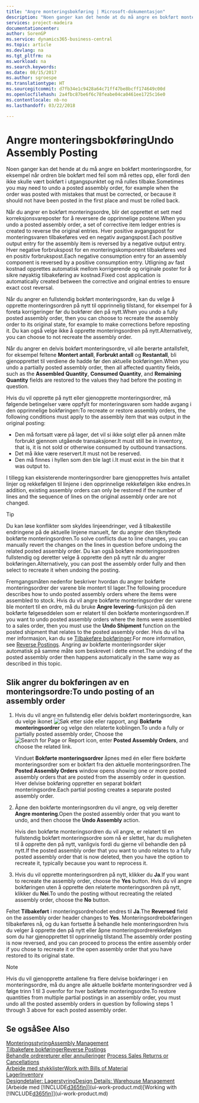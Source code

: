 ```yaml
---
title: "Angre monteringsbokføring | Microsoft-dokumentasjon"
description: "Noen ganger kan det hende at du må angre en bokført monteringsordre, for eksempel når ordren ble bokført med feil som må rettes opp, eller fordi den ikke skulle vært bokført i utgangspunktet og må rulles tilbake."
services: project-madeira
documentationcenter: 
author: SorenGP
ms.service: dynamics365-business-central
ms.topic: article
ms.devlang: na
ms.tgt_pltfrm: na
ms.workload: na
ms.search.keywords: 
ms.date: 08/15/2017
ms.author: sgroespe
ms.translationtype: HT
ms.sourcegitcommit: d7fb34e1c9428a64c71ff47be8bcff174649c00d
ms.openlocfilehash: 2a4fbc87be6f6c78feabe04ca0461ee1725c16e0
ms.contentlocale: nb-no
ms.lasthandoff: 03/22/2018

---
```

# <a name="undo-assembly-posting"></a><span data-ttu-id="dd922-103">Angre monteringsbokføring</span><span class="sxs-lookup"><span data-stu-id="dd922-103">Undo Assembly Posting</span></span>
<span data-ttu-id="dd922-104">Noen ganger kan det hende at du må angre en bokført monteringsordre, for eksempel når ordren ble bokført med feil som må rettes opp, eller fordi den ikke skulle vært bokført i utgangspunktet og må rulles tilbake.</span><span class="sxs-lookup"><span data-stu-id="dd922-104">Sometimes you may need to undo a posted assembly order, for example when the order was posted with mistakes that must be corrected, or because it should not have been posted in the first place and must be rolled back.</span></span>

<span data-ttu-id="dd922-105">Når du angrer en bokført monteringsordre, blir det opprettet et sett med korreksjonsvareposter for å reversere de opprinnelige postene.</span><span class="sxs-lookup"><span data-stu-id="dd922-105">When you undo a posted assembly order, a set of corrective item ledger entries is created to reverse the original entries.</span></span> <span data-ttu-id="dd922-106">Hver positive avgangspost for monteringsvaren tilbakeføres ved en negativ avgangspost.</span><span class="sxs-lookup"><span data-stu-id="dd922-106">Each positive output entry for the assembly item is reversed by a negative output entry.</span></span> <span data-ttu-id="dd922-107">Hver negative forbrukspost for en monteringskomponent tilbakeføres ved en positiv forbrukspost.</span><span class="sxs-lookup"><span data-stu-id="dd922-107">Each negative consumption entry for an assembly component is reversed by a positive consumption entry.</span></span> <span data-ttu-id="dd922-108">Utligning av fast kostnad opprettes automatisk mellom korrigerende og originale poster for å sikre nøyaktig tilbakeføring av kostnad.</span><span class="sxs-lookup"><span data-stu-id="dd922-108">Fixed cost application is automatically created between the corrective and original entries to ensure exact cost reversal.</span></span>  

<span data-ttu-id="dd922-109">Når du angrer en fullstendig bokført monteringsordre, kan du velge å opprette monteringsordren på nytt til opprinnelig tilstand, for eksempel for å foreta korrigeringer før du bokfører den på nytt.</span><span class="sxs-lookup"><span data-stu-id="dd922-109">When you undo a fully posted assembly order, then you can choose to recreate the assembly order to its original state, for example to make corrections before reposting it.</span></span> <span data-ttu-id="dd922-110">Du kan også velge ikke å opprette monteringsordren på nytt.</span><span class="sxs-lookup"><span data-stu-id="dd922-110">Alternatively, you can choose to not recreate the assembly order.</span></span>  

<span data-ttu-id="dd922-111">Når du angrer en delvis bokført monteringsordre, vil alle berørte antallsfelt, for eksempel feltene **Montert antall**, **Forbrukt antall** og **Restantall**, bli gjenopprettet til verdiene de hadde før den aktuelle bokføringen.</span><span class="sxs-lookup"><span data-stu-id="dd922-111">When you undo a partially posted assembly order, then all affected quantity fields, such as the **Assembled Quantity**, **Consumed Quantity**, and **Remaining Quantity** fields are restored to the values they had before the posting in question.</span></span>  

<span data-ttu-id="dd922-112">Hvis du vil opprette på nytt eller gjenopprette monteringsordrer, må følgende betingelser være oppfylt for monteringsvaren som hadde avgang i den opprinnelige bokføringen:</span><span class="sxs-lookup"><span data-stu-id="dd922-112">To recreate or restore assembly orders, the following conditions must apply to the assembly item that was output in the original posting:</span></span>  

-   <span data-ttu-id="dd922-113">Den må fortsatt være på lager, det vil si ikke solgt eller på annen måte forbrukt gjennom utgående transaksjoner.</span><span class="sxs-lookup"><span data-stu-id="dd922-113">It must still be in inventory, that is, it is not sold or otherwise consumed by outbound transactions.</span></span>  
-   <span data-ttu-id="dd922-114">Det må ikke være reservert.</span><span class="sxs-lookup"><span data-stu-id="dd922-114">It must not be reserved.</span></span>  
-   <span data-ttu-id="dd922-115">Den må finnes i hyllen som den ble lagt i.</span><span class="sxs-lookup"><span data-stu-id="dd922-115">It must exist in the bin that it was output to.</span></span>  

<span data-ttu-id="dd922-116">I tillegg kan eksisterende monteringsordrer bare gjenopprettes hvis antallet linjer og rekkefølgen til linjene i den opprinnelige rekkefølgen ikke endres.</span><span class="sxs-lookup"><span data-stu-id="dd922-116">In addition, existing assembly orders can only be restored if the number of lines and the sequence of lines on the original assembly order are not changed.</span></span>  

> [!TIP]  
>  <span data-ttu-id="dd922-117">Du kan løse konflikter som skyldes linjeendringer, ved å tilbakestille endringene på de aktuelle linjene manuelt, før du angrer den tilknyttede bokførte monteringsordren.</span><span class="sxs-lookup"><span data-stu-id="dd922-117">To solve conflicts due to line changes, you can manually revert the changes on the lines in question before undoing the related posted assembly order.</span></span> <span data-ttu-id="dd922-118">Du kan også bokføre monteringsordren fullstendig og deretter velge å opprette den på nytt når du angrer bokføringen.</span><span class="sxs-lookup"><span data-stu-id="dd922-118">Alternatively, you can post the assembly order fully and then select to recreate it when undoing the posting.</span></span>  

<span data-ttu-id="dd922-119">Fremgangsmåten nedenfor beskriver hvordan du angrer bokførte monteringsordrer der varene ble montert til lager.</span><span class="sxs-lookup"><span data-stu-id="dd922-119">The following procedure describes how to undo posted assembly orders where the items were assembled to stock.</span></span> <span data-ttu-id="dd922-120">Hvis du vil angre bokførte monteringsordrer der varene ble montert til en ordre, må du bruke **Angre levering**-funksjon på den bokførte følgeseddelen som er relatert til den bokførte monteringsordren.</span><span class="sxs-lookup"><span data-stu-id="dd922-120">If you want to undo posted assembly orders where the items were assembled to a sales order, then you must use the **Undo Shipment** function on the posted shipment that relates to the posted assembly order.</span></span> <span data-ttu-id="dd922-121">Hvis du vil ha mer informasjon, kan du se [Tilbakeføre bokføringer](finance-how-reverse-journal-posting.md).</span><span class="sxs-lookup"><span data-stu-id="dd922-121">For more information, see [Reverse Postings](finance-how-reverse-journal-posting.md).</span></span> <span data-ttu-id="dd922-122">Angring av bokførte monteringsorder skjer automatisk på samme måte som beskrevet i dette emnet.</span><span class="sxs-lookup"><span data-stu-id="dd922-122">The undoing of the posted assembly order then happens automatically in the same way as described in this topic.</span></span>  

## <a name="to-undo-posting-of-an-assembly-order"></a><span data-ttu-id="dd922-123">Slik angrer du bokføringen av en monteringsordre:</span><span class="sxs-lookup"><span data-stu-id="dd922-123">To undo posting of an assembly order</span></span>  
1.  <span data-ttu-id="dd922-124">Hvis du vil angre en fullstendig eller delvis bokført monteringsordre, kan du velge ikonet ![Søk etter side eller rapport](media/ui-search/search_small.png "Søk etter side eller rapport"), angi **Bokførte monteringsordrer** og velge den relaterte koblingen.</span><span class="sxs-lookup"><span data-stu-id="dd922-124">To undo a fully or partially posted assembly order, Choose the ![Search for Page or Report](media/ui-search/search_small.png "Search for Page or Report icon") icon, enter **Posted Assembly Orders**, and choose the related link.</span></span>  

    <span data-ttu-id="dd922-125">Vinduet **Bokførte monteringsordrer** åpnes med én eller flere bokførte monteringsordrer som er bokført fra den aktuelle monteringsordren.</span><span class="sxs-lookup"><span data-stu-id="dd922-125">The **Posted Assembly Orders** window opens showing one or more posted assembly orders that are posted from the assembly order in question.</span></span> <span data-ttu-id="dd922-126">Hver delvise bokføring oppretter en separat bokført monteringsordre.</span><span class="sxs-lookup"><span data-stu-id="dd922-126">Each partial posting creates a separate posted assembly order.</span></span>  
2.  <span data-ttu-id="dd922-127">Åpne den bokførte monteringsordren du vil angre, og velg deretter **Angre montering**.</span><span class="sxs-lookup"><span data-stu-id="dd922-127">Open the posted assembly order that you want to undo, and then choose the **Undo Assembly** action.</span></span>  

    <span data-ttu-id="dd922-128">Hvis den bokførte monteringsordren du vil angre, er relatert til en fullstendig bokført monteringsordre som nå er slettet, har du muligheten til å opprette den på nytt, vanligvis fordi du gjerne vil behandle den på nytt.</span><span class="sxs-lookup"><span data-stu-id="dd922-128">If the posted assembly order that you want to undo relates to a fully posted assembly order that is now deleted, then you have the option to recreate it, typically because you want to reprocess it.</span></span>  
3.  <span data-ttu-id="dd922-129">Hvis du vil opprette monteringsordren på nytt, klikker du **Ja**.</span><span class="sxs-lookup"><span data-stu-id="dd922-129">If you want to recreate the assembly order, choose the **Yes** button.</span></span> <span data-ttu-id="dd922-130">Hvis du vil angre bokføringen uten å opprette den relaterte monteringsordren på nytt, klikker du **Nei**.</span><span class="sxs-lookup"><span data-stu-id="dd922-130">To undo the posting without recreating the related assembly order, choose the **No** button.</span></span>  

<span data-ttu-id="dd922-131">Feltet **Tilbakeført** i monteringsordrehodet endres til **Ja**.</span><span class="sxs-lookup"><span data-stu-id="dd922-131">The **Reversed** field on the assembly order header changes to **Yes**.</span></span> <span data-ttu-id="dd922-132">Monteringsordrebokføringen tilbakeføres nå, og du kan fortsette å behandle hele monteringsordren hvis du velger å opprette den på nytt eller åpne monteringsordrerekkefølgen som du har gjenopprettet til opprinnelig tilstand.</span><span class="sxs-lookup"><span data-stu-id="dd922-132">The assembly order posting is now reversed, and you can proceed to process the entire assembly order if you chose to recreate it or the open assembly order that you have restored to its original state.</span></span>  

> [!NOTE]  
>  <span data-ttu-id="dd922-133">Hvis du vil gjenopprette antallene fra flere delvise bokføringer i en monteringsordre, må du angre alle aktuelle bokførte monteringsordrer ved å følge trinn 1 til 3 ovenfor for hver bokførte monteringsordre.</span><span class="sxs-lookup"><span data-stu-id="dd922-133">To restore quantities from multiple partial postings in an assembly order, you must undo all the posted assembly orders in question by following steps 1 through 3 above for each posted assembly order.</span></span>  

## <a name="see-also"></a><span data-ttu-id="dd922-134">Se også</span><span class="sxs-lookup"><span data-stu-id="dd922-134">See Also</span></span>  
[<span data-ttu-id="dd922-135">Monteringsstyring</span><span class="sxs-lookup"><span data-stu-id="dd922-135">Assembly Management</span></span>](assembly-assemble-items.md)  
[<span data-ttu-id="dd922-136">Tilbakeføre bokføringer</span><span class="sxs-lookup"><span data-stu-id="dd922-136">Reverse Postings</span></span>](finance-how-reverse-journal-posting.md)  
<span data-ttu-id="dd922-137">[Behandle ordrereturer eller annulleringer](sales-how-process-sales-returns-cancellations.md)  </span><span class="sxs-lookup"><span data-stu-id="dd922-137">[Process Sales Returns or Cancellations](sales-how-process-sales-returns-cancellations.md)  </span></span>  
[<span data-ttu-id="dd922-138">Arbeide med stykklister</span><span class="sxs-lookup"><span data-stu-id="dd922-138">Work with Bills of Material</span></span>](inventory-how-work-BOMs.md)  
[<span data-ttu-id="dd922-139">Lager</span><span class="sxs-lookup"><span data-stu-id="dd922-139">Inventory</span></span>](inventory-manage-inventory.md)  
[<span data-ttu-id="dd922-140">Designdetaljer: Lagerstyring</span><span class="sxs-lookup"><span data-stu-id="dd922-140">Design Details: Warehouse Management</span></span>](design-details-warehouse-management.md)  
<span data-ttu-id="dd922-141">[Arbeide med [!INCLUDE[d365fin](includes/d365fin_md.md)]](ui-work-product.md)</span><span class="sxs-lookup"><span data-stu-id="dd922-141">[Working with [!INCLUDE[d365fin](includes/d365fin_md.md)]](ui-work-product.md)</span></span>


